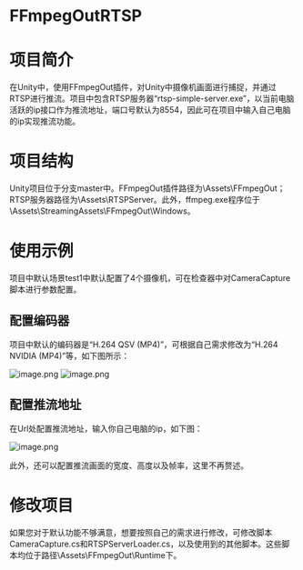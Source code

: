 # FFmpegOutRTSP
# 项目简介

在Unity中，使用FFmpegOut插件，对Unity中摄像机画面进行捕捉，并通过RTSP进行推流。项目中包含RTSP服务器“rtsp-simple-server.exe”，以当前电脑活跃的ip接口作为推流地址，端口号默认为8554，因此可在项目中输入自己电脑的ip实现推流功能。

# 项目结构

Unity项目位于分支master中。FFmpegOut插件路径为\Assets\FFmpegOut；RTSP服务器路径为\Assets\RTSPServer。此外，ffmpeg.exe程序位于\Assets\StreamingAssets\FFmpegOut\Windows。

# 使用示例

项目中默认场景test1中默认配置了4个摄像机，可在检查器中对CameraCapture脚本进行参数配置。

## 配置编码器

项目中默认的编码器是“H.264 QSV (MP4)”，可根据自己需求修改为“H.264 NVIDIA (MP4)”等，如下图所示：

![image.png](https://cdn.nlark.com/yuque/0/2024/png/39091616/1711441022103-c6959c7b-d250-496f-8038-fc5590c30140.png#averageHue=%233d3d3d&clientId=ue664da53-b751-4&from=paste&height=130&id=u4aeeb8cd&originHeight=162&originWidth=454&originalType=binary&ratio=1.25&rotation=0&showTitle=false&size=17970&status=done&style=none&taskId=u7d0930b9-c965-47c2-9537-8de38ae89d5&title=&width=363.2)
![image.png](https://cdn.nlark.com/yuque/0/2024/png/39091616/1711441042956-b46cfd1f-cf56-4b7c-be83-2024c09fa277.png#averageHue=%239f9d9b&clientId=ue664da53-b751-4&from=paste&height=352&id=u5439c910&originHeight=440&originWidth=458&originalType=binary&ratio=1.25&rotation=0&showTitle=false&size=50622&status=done&style=none&taskId=u83fc34af-25b4-4969-b116-f3158193965&title=&width=366.4)

## 配置推流地址

在Url处配置推流地址，输入你自己电脑的ip，如下图：

![image.png](https://cdn.nlark.com/yuque/0/2024/png/39091616/1711441124444-142419bc-4a58-4894-8c90-8b9d5222cfa7.png#averageHue=%233b3b3b&clientId=ue664da53-b751-4&from=paste&height=133&id=u17b6258c&originHeight=166&originWidth=447&originalType=binary&ratio=1.25&rotation=0&showTitle=false&size=18019&status=done&style=none&taskId=u2d0b9ced-b74d-43a6-8957-07fd1587253&title=&width=357.6)

此外，还可以配置推流画面的宽度、高度以及帧率，这里不再赘述。

# 修改项目

如果您对于默认功能不够满意，想要按照自己的需求进行修改，可修改脚本CameraCapture.cs和RTSPServerLoader.cs，以及使用到的其他脚本。这些脚本均位于路径\Assets\FFmpegOut\Runtime下。
